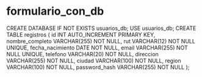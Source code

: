 # formulario_con_db


CREATE DATABASE IF NOT EXISTS usuarios_db;
USE usuarios_db;
CREATE TABLE registros (
    id INT AUTO_INCREMENT PRIMARY KEY,
    nombre_completo VARCHAR(255) NOT NULL,
    rut VARCHAR(12) NOT NULL UNIQUE,
    fecha_nacimiento DATE NOT NULL,
    email VARCHAR(255) NOT NULL UNIQUE,
    telefono VARCHAR(20) NOT NULL,
    direccion VARCHAR(255) NOT NULL,
    ciudad VARCHAR(100) NOT NULL,
    region VARCHAR(100) NOT NULL,
    password_hash VARCHAR(255) NOT NULL
);

